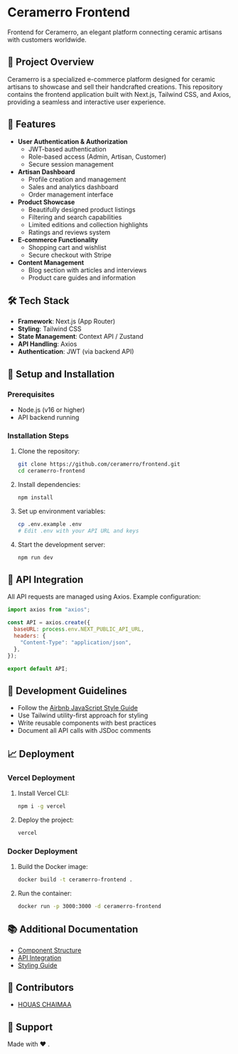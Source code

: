 # Ceramerro Frontend

Frontend for Ceramerro, an elegant platform connecting ceramic artisans with customers worldwide.

## 📝 Project Overview

Ceramerro is a specialized e-commerce platform designed for ceramic artisans to showcase and sell their handcrafted creations. This repository contains the frontend application built with Next.js, Tailwind CSS, and Axios, providing a seamless and interactive user experience.

## 🚀 Features

- **User Authentication & Authorization**
  - JWT-based authentication
  - Role-based access (Admin, Artisan, Customer)
  - Secure session management
- **Artisan Dashboard**
  - Profile creation and management
  - Sales and analytics dashboard
  - Order management interface
- **Product Showcase**
  - Beautifully designed product listings
  - Filtering and search capabilities
  - Limited editions and collection highlights
  - Ratings and reviews system
- **E-commerce Functionality**
  - Shopping cart and wishlist
  - Secure checkout with Stripe
- **Content Management**
  - Blog section with articles and interviews
  - Product care guides and information

## 🛠️ Tech Stack

- **Framework**: Next.js (App Router)
- **Styling**: Tailwind CSS
- **State Management**: Context API / Zustand
- **API Handling**: Axios
- **Authentication**: JWT (via backend API)

## 🔧 Setup and Installation

### Prerequisites

- Node.js (v16 or higher)
- API backend running

### Installation Steps

1. Clone the repository:

   ```bash
   git clone https://github.com/ceramerro/frontend.git
   cd ceramerro-frontend
   ```

2. Install dependencies:

   ```bash
   npm install
   ```

3. Set up environment variables:

   ```bash
   cp .env.example .env
   # Edit .env with your API URL and keys
   ```

4. Start the development server:
   ```bash
   npm run dev
   ```

## 🦝 API Integration

All API requests are managed using Axios. Example configuration:

```js
import axios from "axios";

const API = axios.create({
  baseURL: process.env.NEXT_PUBLIC_API_URL,
  headers: {
    "Content-Type": "application/json",
  },
});

export default API;
```

## 💪 Development Guidelines

- Follow the [Airbnb JavaScript Style Guide](https://github.com/airbnb/javascript)
- Use Tailwind utility-first approach for styling
- Write reusable components with best practices
- Document all API calls with JSDoc comments

## 📈 Deployment

### Vercel Deployment

1. Install Vercel CLI:

   ```bash
   npm i -g vercel
   ```

2. Deploy the project:
   ```bash
   vercel
   ```

### Docker Deployment

1. Build the Docker image:

   ```bash
   docker build -t ceramerro-frontend .
   ```

2. Run the container:
   ```bash
   docker run -p 3000:3000 -d ceramerro-frontend
   ```

## 📚 Additional Documentation

- [Component Structure](docs/components.md)
- [API Integration](docs/api.md)
- [Styling Guide](docs/styling.md)

## 🌟 Contributors

- [HOUAS CHAIMAA](https://github.com/CHAIMYY)

## 🤝 Support

Made with ❤️ .
